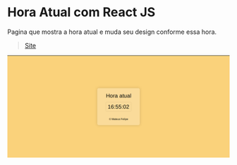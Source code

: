 # Hora Atual com React JS

Pagina que mostra a hora atual e muda seu design conforme essa hora. 

> [Site](https://mateusfg7.github.io/hora_atual/)

![preview](public/preview.png)




